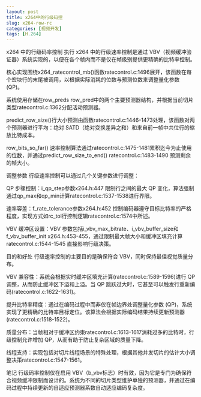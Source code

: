 ```yaml
---
layout: post
title: x264中的行级码控
slug: x264-row-rc
categories: [视频开发]
tags: [H.264]
---
```


x264 中的行级码率控制
执行
x264 中的行级速率控制是通过 VBV（视频缓冲验证器）系统实现的，以便在各个帧内而不是仅在帧级别提供更精确的比特率控制。

核心实现围绕x264_ratecontrol_mb()函数ratecontrol.c:1496展开，该函数在每个宏块行的末尾被调用，以根据实际消耗的位数与预测位数来调整量化参数 (QP)。

系统使用存储在row_preds row_pred中的两个主要预测器结构，并根据当前切片类型ratecontrol.c:1362分配活动预测器。

predict_row_size()行大小预测由函数ratecontrol.c:1446-1473处理，该函数对两个预测器进行平均：绝对 SATD（绝对变换差异之和）和来自前一帧中共位行的缩放比特成本。

row_bits_so_far() 速率控制算法通过ratecontrol.c:1475-1481累积迄今为止使用的位数，并通过predict_row_size_to_end() ratecontrol.c:1483-1490 预测剩余的帧大小。

调整参数
行级速率控制可以通过几个关键参数进行调整：

QP 步骤控制：i_qp_step参数x264.h:447 限制行之间的最大 QP 变化，算法强制通过qp_max和qp_min计算ratecontrol.c:1537-1538进行界限。

速率容差：f_rate_tolerance参数x264.h:452 控制编码器遵守目标比特率的严格程度，实现方式如rc_tol行控制逻辑ratecontrol.c:1574中所述。

VBV 缓冲区设置：VBV 参数包括i_vbv_max_bitrate、i_vbv_buffer_size和f_vbv_buffer_init x264.h:453-455，通过限制最大帧大小和缓冲区填充计算ratecontrol.c:1544-1545 直接影响行级决策。

目的和好处
行级速率控制的主要目的是确保符合 VBV，同时保持最佳视觉质量分布。

VBV 兼容性：系统会根据实时缓冲区填充计算(ratecontrol.c:1589-1596)进行 QP 调整，从而防止缓冲区下溢和上溢。当 QP 跳跃过大时，它甚至可以触发行重新编码(ratecontrol.c:1622-1631)。

提升比特率精度：通过在编码过程中而非仅在帧边界处调整量化参数 (QP)，系统实现了更精确的比特率目标定位。该算法会根据实际编码结果持续更新预测器(ratecontrol.c:1518-1522)。

质量分布：当帧相对于缓冲区约束ratecontrol.c:1613-1617消耗过多的比特时，行级控制允许增加 QP，从而有助于防止复杂区域的质量下降。

线程支持：实现包括对切片线程场景的特殊处理，根据其他并发切片的估计大小调整决策ratecontrol.c:1547-1561。

笔记
行级码率控制仅在启用 VBV（b_vbv标志）时有效，因为它是专门为确保符合视频缓冲限制而设计的。系统为不同的切片类型维护单独的预测器，并通过在编码过程中持续更新的自适应预测器系数自动适应编码复杂度。